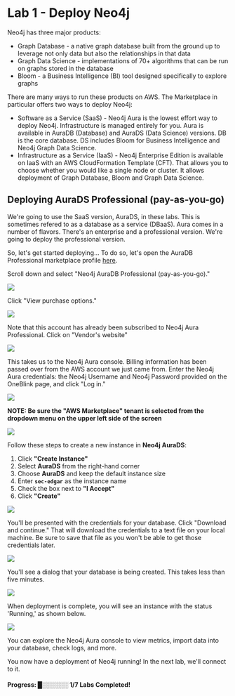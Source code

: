 # Lab 1 - Deploy Neo4j
Neo4j has three major products:
* Graph Database - a native graph database built from the ground up to leverage not only data but also the relationships in that data
* Graph Data Science - implementations of 70+ algorithms that can be run on graphs stored in the database
* Bloom - a Business Intelligence (BI) tool designed specifically to explore graphs

There are many ways to run these products on AWS.  The Marketplace in particular offers two ways to deploy Neo4j:

* Software as a Service (SaaS) - Neo4j Aura is the lowest effort way to deploy Neo4j.  Infrastructure is managed entirely for you.  Aura is available in AuraDB (Database) and AuraDS (Data Science) versions.  DB is the core database.  DS includes Bloom for Business Intelligence and Neo4j Graph Data Science.
* Infrastructure as a Service (IaaS) - Neo4j Enterprise Edition is available on IaaS with an AWS CloudFormation Template (CFT).  That allows you to choose whether you would like a single node or cluster.  It allows deployment of Graph Database, Bloom and Graph Data Science.

## Deploying AuraDS Professional (pay-as-you-go)
We're going to use the SaaS version, AuraDS, in these labs.  This is sometimes refered to as a database as a service (DBaaS).  Aura comes in a number of flavors.  There's an enterprise and a professional version.  We're going to deploy the professional version.  

So, let's get started deploying...  To do so, let's open the AuraDB Professional marketplace profile [here](https://aws.amazon.com/marketplace/pp/prodview-2t3o7mnw5ypee).

Scroll down and select "Neo4j AuraDB Professional (pay-as-you-go)."

![](images/01.png)

Click "View purchase options."

![](images/02.png)

Note that this account has already been subscribed to Neo4j Aura Professional.  Click on "Vendor's website"

![](images/03.png)

This takes us to the Neo4j Aura console.  Billing information has been passed over from the AWS account we just came from. Enter the Neo4j Aura credentials: the Neo4j Username and Neo4j Password provided on the OneBlink page, and click "Log in." 

![](images/05.png)

**NOTE: Be sure the "AWS Marketplace" tenant is selected from the dropdown menu on the upper left side of the screen**

![](images/06b.gif)

Follow these steps to create a new instance in **Neo4j AuraDS**:

1. Click **"Create Instance"**  
2. Select **AuraDS** from the right-hand corner  
3. Choose **AuraDS** and keep the default instance size  
4. Enter **`sec-edgar`** as the instance name  
5. Check the box next to **"I Accept"**  
6. Click **"Create"**  

![](images/15.gif)

You'll be presented with the credentials for your database.  Click "Download and continue."  That will download the credentials to a text file on your local machine.  Be sure to save that file as you won't be able to get those credentials later.

![](images/16.png)

You'll see a dialog that your database is being created.  This takes less than five minutes.

![](images/17.png)

When deployment is complete, you will see an instance with the status 'Running,' as shown below.  

![](images/18.png)

You can explore the Neo4j Aura console to view metrics, import data into your database, check logs, and more.

You now have a deployment of Neo4j running!  In the next lab, we'll connect to it.

#### Progress:  █░░░░░░ 1/7 Labs Completed!

